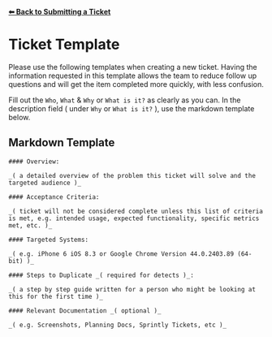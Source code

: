 **[⬅ Back to Submitting a Ticket](submitting-ticket.md)**

# Ticket Template

Please use the following templates when creating a new ticket.  Having the information requested in this template allows the team to reduce follow up questions and will get the item completed more quickly, with less confusion.

Fill out the `Who`, `What` & `Why` or `What is it?` as clearly as you can. In the description field ( under `Why` or `What is it?` ), use the markdown template below.

## Markdown Template

```
#### Overview:

_( a detailed overview of the problem this ticket will solve and the targeted audience )_

#### Acceptance Criteria:

_( ticket will not be considered complete unless this list of criteria is met, e.g. intended usage, expected functionality, specific metrics met, etc. )_

#### Targeted Systems:

_( e.g. iPhone 6 iOS 8.3 or Google Chrome Version 44.0.2403.89 (64-bit) )_

#### Steps to Duplicate _( required for detects )_:

_( a step by step guide written for a person who might be looking at this for the first time )_

#### Relevant Documentation _( optional )_

_( e.g. Screenshots, Planning Docs, Sprintly Tickets, etc )_
```
